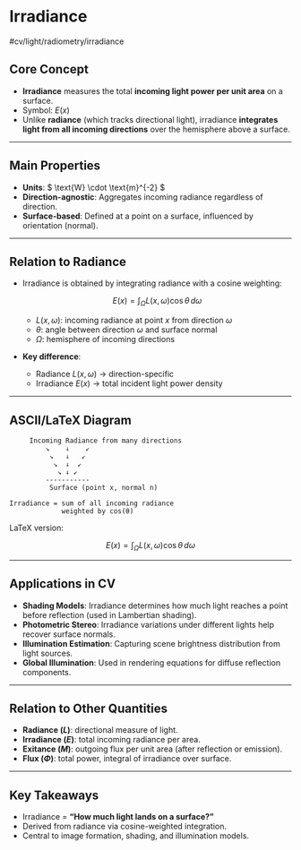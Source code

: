 # Irradiance 
 #cv/light/radiometry/irradiance

## Core Concept
- **Irradiance** measures the total **incoming light power per unit area** on a surface.  
- Symbol: $E(x)$  
- Unlike **radiance** (which tracks directional light), irradiance **integrates light from all incoming directions** over the hemisphere above a surface.  

---

## Main Properties
- **Units**: $ \text{W} \cdot \text{m}^{-2} $  
- **Direction-agnostic**: Aggregates incoming radiance regardless of direction.  
- **Surface-based**: Defined at a point on a surface, influenced by orientation (normal).  

---

## Relation to Radiance
- Irradiance is obtained by integrating radiance with a cosine weighting:  

  $$
  E(x) = \int_{\Omega} L(x, \omega) \cos\theta \, d\omega
  $$

  - $L(x, \omega)$: incoming radiance at point $x$ from direction $\omega$  
  - $\theta$: angle between direction $\omega$ and surface normal  
  - $\Omega$: hemisphere of incoming directions  

- **Key difference**:  
  - Radiance $L(x, \omega)$ → direction-specific  
  - Irradiance $E(x)$ → total incident light power density  

---

## ASCII/LaTeX Diagram

```
     Incoming Radiance from many directions
         ↘    ↓    ↙
          ↘   ↓   ↙
           ↘  ↓  ↙
            ↘ ↓ ↙
         -----------
          Surface (point x, normal n)

Irradiance = sum of all incoming radiance
             weighted by cos(θ)
```

LaTeX version:

$$
E(x) = \int_{\Omega} L(x, \omega) \cos\theta \, d\omega
$$

---

## Applications in CV
- **Shading Models**: Irradiance determines how much light reaches a point before reflection (used in Lambertian shading).  
- **Photometric Stereo**: Irradiance variations under different lights help recover surface normals.  
- **Illumination Estimation**: Capturing scene brightness distribution from light sources.  
- **Global Illumination**: Used in rendering equations for diffuse reflection components.  

---

## Relation to Other Quantities
- **Radiance ($L$)**: directional measure of light.  
- **Irradiance ($E$)**: total incoming radiance per area.  
- **Exitance ($M$)**: outgoing flux per unit area (after reflection or emission).  
- **Flux ($\Phi$)**: total power, integral of irradiance over surface.  

---

## Key Takeaways
- Irradiance = **“How much light lands on a surface?”**  
- Derived from radiance via cosine-weighted integration.  
- Central to image formation, shading, and illumination models.  
